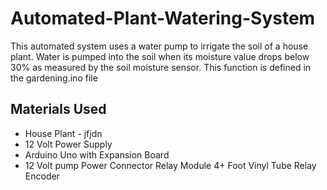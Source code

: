 # Automated-Plant-Watering-System
This automated system uses a water pump to irrigate the soil of a house plant. Water is pumped into the soil when its moisture value drops below 30% as measured by the soil moisture sensor. This function is defined in the gardening.ino file
## Materials Used
- House Plant         - jfjdn
- 12 Volt Power Supply    
- Arduino Uno with Expansion Board
- 12 Volt pump
Power Connector
Relay Module
4+ Foot Vinyl Tube
Relay
Encoder
